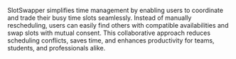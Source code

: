 SlotSwapper simplifies time management by enabling users to coordinate and trade their busy time slots seamlessly. Instead of manually rescheduling, users can easily find others with compatible availabilities and swap slots with mutual consent. This collaborative approach reduces scheduling conflicts, saves time, and enhances productivity for teams, students, and professionals alike.
